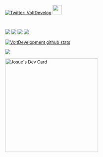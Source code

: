 [![Twitter: VoltDevelop](https://img.shields.io/twitter/follow/VoltDevelop?style=social)](https://twitter.com/VoltDevelop) </a><img src="https://media.giphy.com/media/WUlplcMpOCEmTGBtBW/giphy.gif" width="30"> 
</em>

&nbsp;
<p align="side">
<img src="https://img.shields.io/badge/Node.JS-black?style=for-the-badge&logo=node.js" />
<img src="https://img.shields.io/badge/-HTML5-black?style=for-the-badge&logo=HTML5" />
<img src="https://img.shields.io/badge/Javascript-black?style=for-the-badge&logo=javascript" />
<img src="https://img.shields.io/badge/Virsual Studio Code-black?style=for-the-badge&logo=VirsualStudioCode" />
</p>


[![VoltDevelopment github stats](https://github-readme-stats.vercel.app/api?username=voltdevelopment)](https://github.com/VoltDevelopment/)

<a href="https://github.com/anuraghazra/github-readme-stats">
    <img
      align="center"
      src="https://github-readme-stats.vercel.app/api/top-langs/?username=voltdevelopment&layout=compact&exclude_repo=PingMeRN"
    />
  </a>
  
  <a href="https://app.daily.dev/JosueDev"><img src="https://api.daily.dev/devcards/01e9e3c982b74fb1ae1cff1b4bf8f59c.png?r=frq" width="300" alt="Josue's Dev Card"/></a>
